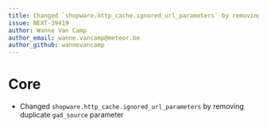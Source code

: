```yaml
---
title: Changed `shopware.http_cache.ignored_url_parameters` by removing duplicate `gad_source` parameter
issue: NEXT-39419
author: Wanne Van Camp
author_email: wanne.vancamp@meteor.be
author_github: wannevancamp
---
```

# Core
* Changed `shopware.http_cache.ignored_url_parameters` by removing duplicate `gad_source` parameter